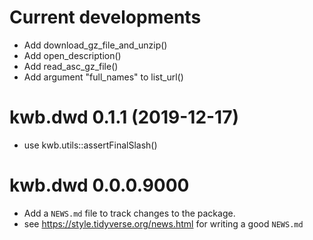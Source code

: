 # Current developments

* Add download_gz_file_and_unzip()
* Add open_description()
* Add read_asc_gz_file()
* Add argument "full_names" to list_url()

# kwb.dwd 0.1.1 (2019-12-17)

* use kwb.utils::assertFinalSlash()

# kwb.dwd 0.0.0.9000

* Add a `NEWS.md` file to track changes to the package.
* see https://style.tidyverse.org/news.html for writing a good `NEWS.md`
